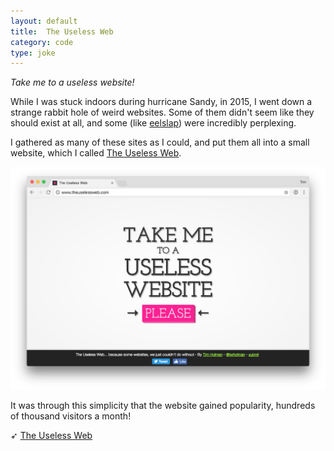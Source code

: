 ```yaml
---
layout: default
title:  The Useless Web
category: code
type: joke
---
```


*Take me to a useless website!*

While I was stuck indoors during hurricane Sandy, in 2015, I went down a strange rabbit hole of weird websites. Some of them didn't seem like they should exist at all, and some (like [eelslap](http://eelslap.com/)) were incredibly perplexing.

I gathered as many of these sites as I could, and put them all into a small website, which I called [The Useless Web](http://www.theuselessweb.com/).

![The Useless Web](./images/the-useless-web-1.png)

It was through this simplicity that the website gained popularity, hundreds of thousand visitors a month!

➶ [The Useless Web](http://www.theuselessweb.com/)
